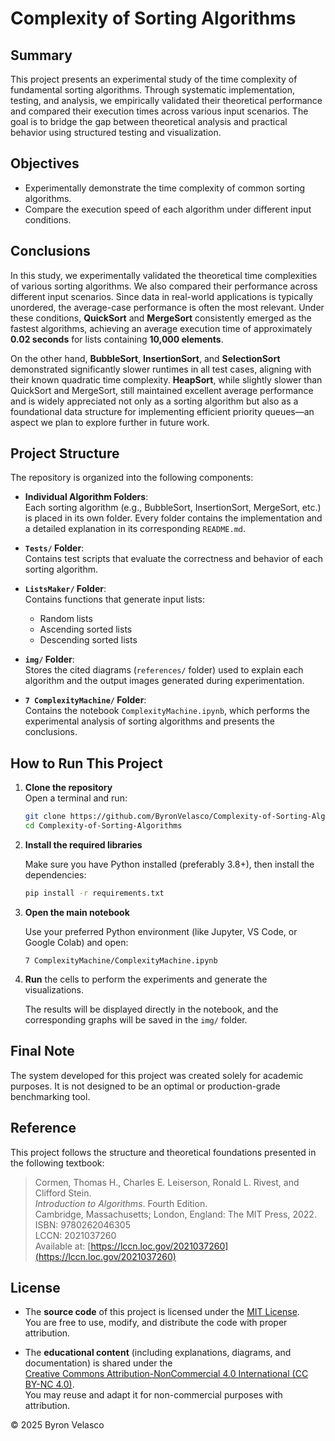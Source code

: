 # Complexity of Sorting Algorithms

## Summary

This project presents an experimental study of the time complexity of fundamental sorting algorithms. Through systematic implementation, testing, and analysis, we empirically validated their theoretical performance and compared their execution times across various input scenarios. The goal is to bridge the gap between theoretical analysis and practical behavior using structured testing and visualization.

## Objectives

- Experimentally demonstrate the time complexity of common sorting algorithms.
- Compare the execution speed of each algorithm under different input conditions.

## Conclusions

In this study, we experimentally validated the theoretical time complexities of various sorting algorithms. We also compared their performance across different input scenarios. Since data in real-world applications is typically unordered, the average-case performance is often the most relevant. Under these conditions, **QuickSort** and **MergeSort** consistently emerged as the fastest algorithms, achieving an average execution time of approximately **0.02 seconds** for lists containing **10,000 elements**.

On the other hand, **BubbleSort**, **InsertionSort**, and **SelectionSort** demonstrated significantly slower runtimes in all test cases, aligning with their known quadratic time complexity. **HeapSort**, while slightly slower than QuickSort and MergeSort, still maintained excellent average performance and is widely appreciated not only as a sorting algorithm but also as a foundational data structure for implementing efficient priority queues—an aspect we plan to explore further in future work.

## Project Structure

The repository is organized into the following components:

- **Individual Algorithm Folders**:  
  Each sorting algorithm (e.g., BubbleSort, InsertionSort, MergeSort, etc.) is placed in its own folder. Every folder contains the implementation and a detailed explanation in its corresponding `README.md`.

- **`Tests/` Folder**:  
  Contains test scripts that evaluate the correctness and behavior of each sorting algorithm.

- **`ListsMaker/` Folder**:  
  Contains functions that generate input lists:
  - Random lists
  - Ascending sorted lists
  - Descending sorted lists

- **`img/` Folder**:  
  Stores the cited diagrams (`references/` folder) used to explain each algorithm and the output images generated during experimentation.  

- **`7 ComplexityMachine/` Folder**:  
  Contains the notebook `ComplexityMachine.ipynb`, which performs the experimental analysis of sorting algorithms and presents the conclusions.

## How to Run This Project

1. **Clone the repository**  
   Open a terminal and run:

   ```bash
   git clone https://github.com/ByronVelasco/Complexity-of-Sorting-Algorithms.git
   cd Complexity-of-Sorting-Algorithms

2. **Install the required libraries**
   
   Make sure you have Python installed (preferably 3.8+), then install the dependencies:
   
   ```bash
   pip install -r requirements.txt

3. **Open the main notebook**
   
   Use your preferred Python environment (like Jupyter, VS Code, or Google Colab) and open:

   ```
   7 ComplexityMachine/ComplexityMachine.ipynb

4. **Run** the cells to perform the experiments and generate the visualizations.

   The results will be displayed directly in the notebook, and the corresponding graphs will be saved in the `img/` folder.

## Final Note

The system developed for this project was created solely for academic purposes. It is not designed to be an optimal or production-grade benchmarking tool.

## Reference

This project follows the structure and theoretical foundations presented in the following textbook:

> Cormen, Thomas H., Charles E. Leiserson, Ronald L. Rivest, and Clifford Stein.  
> *Introduction to Algorithms*. Fourth Edition.  
> Cambridge, Massachusetts; London, England: The MIT Press, 2022.  
> ISBN: 9780262046305  
> LCCN: 2021037260  
> Available at: [https://lccn.loc.gov/2021037260](https://lccn.loc.gov/2021037260)

## License

- The **source code** of this project is licensed under the [MIT License](./LICENSE).  
  You are free to use, modify, and distribute the code with proper attribution.

- The **educational content** (including explanations, diagrams, and documentation) is shared under the  
  [Creative Commons Attribution-NonCommercial 4.0 International (CC BY-NC 4.0)](https://creativecommons.org/licenses/by-nc/4.0/).  
  You may reuse and adapt it for non-commercial purposes with attribution.

© 2025 Byron Velasco